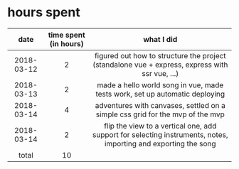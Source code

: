 # hours spent

|    date    | time spent (in hours) |                                                   what I did                                                    |
| :--------: | :-------------------: | :-------------------------------------------------------------------------------------------------------------: |
| 2018-03-12 |           2           |         figured out how to structure the project (standalone vue + express, express with ssr vue, ...)          |
| 2018-03-13 |           2           |                   made a hello world song in vue, made tests work, set up automatic deploying                   |
| 2018-03-14 |           4           |                  adventures with canvases, settled on a simple css grid for the mvp of the mvp                  |
| 2018-03-14 |           2           | flip the view to a vertical one, add support for selecting instruments, notes, importing and exporting the song |
|   total    |          10           |                                                                                                                 |
